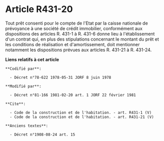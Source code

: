 # Article R431-20

Tout prêt consenti pour le compte de l'Etat par la caisse nationale de prévoyance à une société de crédit immobilier,
conformément aux dispositions des articles R. 431-1 à R. 431-6 donne lieu à l'établissement d'un contrat qui, en plus des
stipulations concernant le montant du prêt et les conditions de réalisation et d'amortissement, doit mentionner notamment les
dispositions prévues aux articles R. 431-21 à R. 431-24.

**Liens relatifs à cet article**

	**Codifié par**:

	  - Décret n°78-622 1978-05-31 JORF 8 juin 1978

	**Modifié par**:

	  - Décret n°81-166 1981-02-20 art. 1 JORF 22 février 1981

	**Cite**:

	  - Code de la construction et de l'habitation. - art. R431-1 (V)
	  - Code de la construction et de l'habitation. - art. R431-21 (V)

	**Anciens textes**:

	  - Décret n°1908-08-24 art. 15
